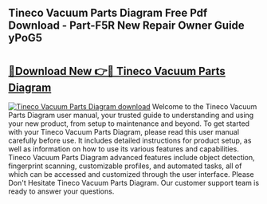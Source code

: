 ## Tineco Vacuum Parts Diagram Free Pdf Download - Part-F5R New Repair Owner Guide yPoG5

# <h2><a href="http://dfk9hg6.blite.top/?on=Tineco+Vacuum+Parts+Diagram">🔗Download New 👉🔴 Tineco Vacuum Parts Diagram</a></h2>

[![Tineco Vacuum Parts Diagram download](https://i.imgur.com/lujVjoI.png)](http://dfk9hg6.blite.top/?on=Tineco+Vacuum+Parts+Diagram)
Welcome to the Tineco Vacuum Parts Diagram user manual, your trusted guide to understanding and using your new product, from setup to maintenance and beyond. To get started with your Tineco Vacuum Parts Diagram, please read this user manual carefully before use. It includes detailed instructions for product setup, as well as information on how to use its various features and capabilities. Tineco Vacuum Parts Diagram advanced features include object detection, fingerprint scanning, customizable profiles, and automated tasks, all of which can be accessed and customized through the user interface. Please Don't Hesitate Tineco Vacuum Parts Diagram. Our customer support team is ready to answer your questions.
